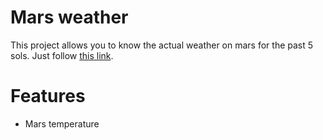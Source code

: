 # Mars weather
This project allows you to know the actual weather on mars for the past 5 sols. Just follow [this link](https://pythack.github.io/mars_weather). 
# Features
* Mars temperature
